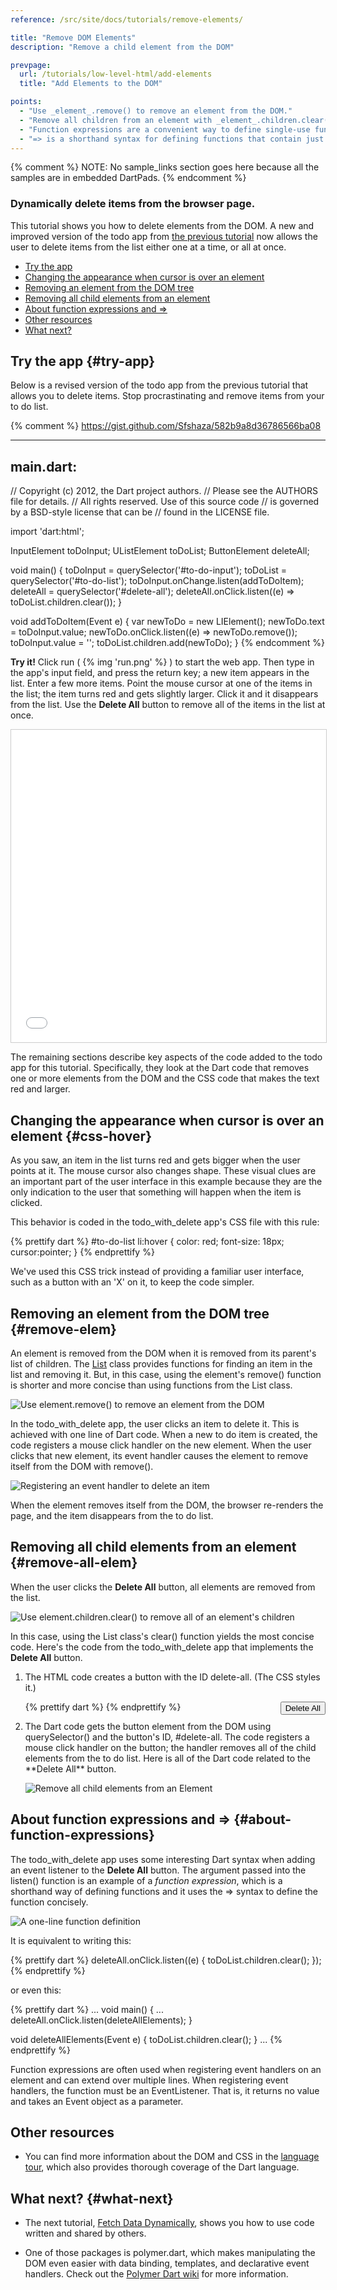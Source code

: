 ```yaml
---
reference: /src/site/docs/tutorials/remove-elements/

title: "Remove DOM Elements"
description: "Remove a child element from the DOM"

prevpage:
  url: /tutorials/low-level-html/add-elements
  title: "Add Elements to the DOM"

points:
  - "Use _element_.remove() to remove an element from the DOM."
  - "Remove all children from an element with _element_.children.clear()."
  - "Function expressions are a convenient way to define single-use functions."
  - "=> is a shorthand syntax for defining functions that contain just one expression."
---
```


{% comment %}
NOTE: No sample_links section goes here because all the samples are in
embedded DartPads.
{% endcomment %}

### Dynamically delete items from the browser page.

This tutorial shows you how to delete elements from the DOM.
A new and improved version of the todo app from
[the previous tutorial](add-elements)
now allows the user to delete items from the list
either one at a time, or all at once.

* [Try the app](#try-app)
* [Changing the appearance when cursor is over an element](#css-hover)
* [Removing an element from the DOM tree](#remove-elem)
* [Removing all child elements from an element](#remove-all-elem)
* [About function expressions and =>](#about-function-expressions)
* [Other resources](#other-resources)
* [What next?](#what-next)

## Try the app {#try-app}

Below is a revised version
of the todo app from the previous tutorial
that allows you to delete items.
Stop procrastinating and remove items from your to do list.

{% comment %}
https://gist.github.com/Sfshaza/582b9a8d36786566ba08

------------------------------------------------------------------
main.dart:
------------------------------------------------------------------

// Copyright (c) 2012, the Dart project authors.
// Please see the AUTHORS file for details.
// All rights reserved. Use of this source code
// is governed by a BSD-style license that can be
// found in the LICENSE file.

import 'dart:html';

InputElement toDoInput;
UListElement toDoList;
ButtonElement deleteAll;

void main() {
  toDoInput = querySelector('#to-do-input');
  toDoList = querySelector('#to-do-list');
  toDoInput.onChange.listen(addToDoItem);
  deleteAll = querySelector('#delete-all');
  deleteAll.onClick.listen((e) =>
      toDoList.children.clear());
}

void addToDoItem(Event e) {
  var newToDo = new LIElement();
  newToDo.text = toDoInput.value;
  newToDo.onClick.listen((e) => newToDo.remove());
  toDoInput.value = '';
  toDoList.children.add(newToDo);
}
{% endcomment %}

**Try it!**
Click run ( {% img 'run.png' %} ) to start the web app.
Then type in the app's input field, and press the return key;
a new item appears in the list.
Enter a few more items.
Point the mouse cursor at one of the items in the list;
the item turns red and gets slightly larger.
Click it and it disappears from the list.
Use the **Delete All** button
to remove all of the items in the list at once.

<iframe
src="{{site.custom.dartpad.embed-html-prefix}}?id=582b9a8d36786566ba08&horizontalRatio=60&verticalRatio=80"
    width="100%"
    height="500px"
    style="border: 1px solid #ccc;">
</iframe>

The remaining sections describe
key aspects of the code
added to the todo app for this tutorial.
Specifically, they look at
the Dart code that removes one or more elements from the DOM
and the CSS code that makes the text red and larger.

## Changing the appearance when cursor is over an element {#css-hover}

As you saw, an item in the list turns red and gets bigger
when the user points at it.
The mouse cursor also changes shape.
These visual clues are an important part of the user interface
in this example because they are the only indication to the user
that something will happen when the item is clicked.

This behavior is coded in the todo_with_delete app's CSS file with this rule:

{% prettify dart %}
#to-do-list li:hover {
  color: red;
  font-size: 18px;
  cursor:pointer;
}
{% endprettify %}

We've used this CSS trick
instead of providing a familiar user interface,
such as a button with an 'X' on it,
to keep the code simpler.

## Removing an element from the DOM tree {#remove-elem}

An element is removed from
the DOM when it is removed from its parent's list of children.
The
<a href="https://api.dartlang.org/dart_core/List.html" target="_blank">List</a>
class provides functions for finding an item in the list
and removing it.
But, in this case,
using the element's remove() function
is shorter and more concise than
using functions from the List class.

<img class="scale-img-max" src="../images/remove-element.png"
     alt="Use element.remove() to remove an element from the DOM">

In the todo_with_delete app,
the user clicks an item to delete it.
This is achieved with one line of Dart code.
When a new to do item is created,
the code registers a mouse click handler on the new element.
When the user clicks that new element,
its event handler causes the element to remove itself from the DOM
with remove().

<img class="scale-img-max" src="../images/remove-element-code.png"
     alt="Registering an event handler to delete an item">

When the element removes itself from the DOM,
the browser re-renders the page,
and the item disappears from the to do list.

## Removing all child elements from an element {#remove-all-elem}

When the user clicks the **Delete All** button,
all elements are removed from the list.

<img class="scale-img-max" src="../images/remove-all-elements.png"
     alt="Use element.children.clear() to remove all of an element's children">

In this case, using the List class's clear() function
yields the most concise code.
Here's the code from the todo_with_delete app
that implements the **Delete All** button.

<ol>
<li markdown="1">
The HTML code creates a button with the ID delete-all.
(The CSS styles it.)

{% prettify dart %}
<button id="delete-all" type="button" style="float:right"> Delete All </button>
{% endprettify %}

</li>

<li markdown="1">
The Dart code gets the button element from the DOM
using querySelector() and the button's ID, #delete-all.
The code registers a mouse click handler on the button;
the handler removes all of the child elements from the to do list.
Here is all of the Dart code related to the **Delete All** button.

<img class="scale-img-max" src="../images/remove-all-code.png"
     alt="Remove all child elements from an Element">

</li>
</ol>

## About function expressions and => {#about-function-expressions}

The todo_with_delete app uses
some interesting Dart syntax
when adding an event listener to the **Delete All** button.
The argument passed into the listen() function
is an example of a _function expression_,
which is a shorthand way of defining functions
and it uses the => syntax to define the function concisely.

<img class="scale-img-max" src="../images/event-listener-exp.png"
     alt="A one-line function definition">

It is equivalent to writing this:

{% prettify dart %}
deleteAll.onClick.listen((e) {
  toDoList.children.clear();
});
{% endprettify %}

or even this:

{% prettify dart %}
...
void main() {
  ...
  deleteAll.onClick.listen(deleteAllElements);
}

void deleteAllElements(Event e) {
  toDoList.children.clear();
}
...
{% endprettify %}

Function expressions are often used
when registering event handlers on an element
and can extend over multiple lines.
When registering event handlers,
the function must be an EventListener.
That is,
it returns no value and takes an Event object as a parameter.

## Other resources

<ul>
  <li>
    You can find more information about the DOM and CSS in the
    <a href="{{site.dartlang}}/guides/language-tour">language tour</a>,
    which also provides thorough coverage of the Dart language.
  </li>
</ul>

## What next? {#what-next}

* The next tutorial,
  [Fetch Data Dynamically](fetch-data),
  shows you how to use code written and shared by others.

* One of those packages is polymer.dart,
  which makes manipulating the DOM even easier
  with data binding, templates, and declarative event handlers.
  Check out the
  [Polymer Dart wiki](https://github.com/dart-lang/polymer-dart/wiki)
  for more information.
